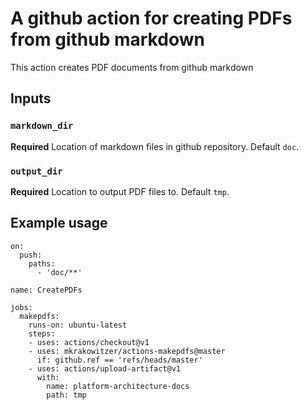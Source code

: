 # A github action for creating PDFs from github markdown

This action creates PDF documents from github markdown

## Inputs

### `markdown_dir`

**Required** Location of markdown files in github repository. Default `doc`.

### `output_dir`

**Required** Location to output PDF files to. Default `tmp`.

## Example usage

```
on:
  push:
    paths:
      - 'doc/**'

name: CreatePDFs

jobs:
  makepdfs:
    runs-on: ubuntu-latest
    steps:
    - uses: actions/checkout@v1
    - uses: mkrakowitzer/actions-makepdfs@master
      if: github.ref == 'refs/heads/master'
    - uses: actions/upload-artifact@v1
      with:
        name: platform-architecture-docs
        path: tmp
```
